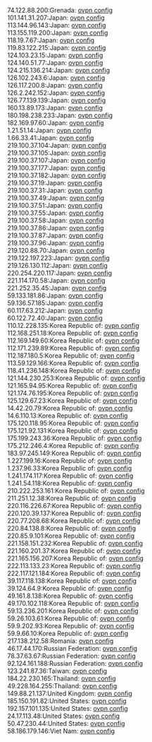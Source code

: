 74.122.88.200:Grenada: [ovpn config](vpn/74_122_88_200.ovpn)  
101.141.31.207:Japan: [ovpn config](vpn/101_141_31_207.ovpn)  
113.144.96.143:Japan: [ovpn config](vpn/113_144_96_143.ovpn)  
113.155.119.200:Japan: [ovpn config](vpn/113_155_119_200.ovpn)  
118.19.7.67:Japan: [ovpn config](vpn/118_19_7_67.ovpn)  
119.83.122.215:Japan: [ovpn config](vpn/119_83_122_215.ovpn)  
124.103.23.15:Japan: [ovpn config](vpn/124_103_23_15.ovpn)  
124.140.51.77:Japan: [ovpn config](vpn/124_140_51_77.ovpn)  
124.215.136.214:Japan: [ovpn config](vpn/124_215_136_214.ovpn)  
126.102.243.6:Japan: [ovpn config](vpn/126_102_243_6.ovpn)  
126.117.200.8:Japan: [ovpn config](vpn/126_117_200_8.ovpn)  
126.2.242.152:Japan: [ovpn config](vpn/126_2_242_152.ovpn)  
126.77.139.139:Japan: [ovpn config](vpn/126_77_139_139.ovpn)  
160.13.89.173:Japan: [ovpn config](vpn/160_13_89_173.ovpn)  
180.198.238.233:Japan: [ovpn config](vpn/180_198_238_233.ovpn)  
182.169.97.60:Japan: [ovpn config](vpn/182_169_97_60.ovpn)  
1.21.51.14:Japan: [ovpn config](vpn/1_21_51_14.ovpn)  
1.66.33.41:Japan: [ovpn config](vpn/1_66_33_41.ovpn)  
219.100.37.104:Japan: [ovpn config](vpn/219_100_37_104.ovpn)  
219.100.37.105:Japan: [ovpn config](vpn/219_100_37_105.ovpn)  
219.100.37.107:Japan: [ovpn config](vpn/219_100_37_107.ovpn)  
219.100.37.177:Japan: [ovpn config](vpn/219_100_37_177.ovpn)  
219.100.37.182:Japan: [ovpn config](vpn/219_100_37_182.ovpn)  
219.100.37.19:Japan: [ovpn config](vpn/219_100_37_19.ovpn)  
219.100.37.31:Japan: [ovpn config](vpn/219_100_37_31.ovpn)  
219.100.37.49:Japan: [ovpn config](vpn/219_100_37_49.ovpn)  
219.100.37.51:Japan: [ovpn config](vpn/219_100_37_51.ovpn)  
219.100.37.55:Japan: [ovpn config](vpn/219_100_37_55.ovpn)  
219.100.37.58:Japan: [ovpn config](vpn/219_100_37_58.ovpn)  
219.100.37.86:Japan: [ovpn config](vpn/219_100_37_86.ovpn)  
219.100.37.87:Japan: [ovpn config](vpn/219_100_37_87.ovpn)  
219.100.37.96:Japan: [ovpn config](vpn/219_100_37_96.ovpn)  
219.120.88.70:Japan: [ovpn config](vpn/219_120_88_70.ovpn)  
219.122.197.223:Japan: [ovpn config](vpn/219_122_197_223.ovpn)  
219.126.130.112:Japan: [ovpn config](vpn/219_126_130_112.ovpn)  
220.254.220.117:Japan: [ovpn config](vpn/220_254_220_117.ovpn)  
221.114.170.58:Japan: [ovpn config](vpn/221_114_170_58.ovpn)  
221.252.35.45:Japan: [ovpn config](vpn/221_252_35_45.ovpn)  
59.133.181.86:Japan: [ovpn config](vpn/59_133_181_86.ovpn)  
59.136.57.185:Japan: [ovpn config](vpn/59_136_57_185.ovpn)  
60.117.63.212:Japan: [ovpn config](vpn/60_117_63_212.ovpn)  
60.122.72.40:Japan: [ovpn config](vpn/60_122_72_40.ovpn)  
110.12.228.135:Korea Republic of: [ovpn config](vpn/110_12_228_135.ovpn)  
112.168.251.18:Korea Republic of: [ovpn config](vpn/112_168_251_18.ovpn)  
112.169.149.60:Korea Republic of: [ovpn config](vpn/112_169_149_60.ovpn)  
112.171.239.89:Korea Republic of: [ovpn config](vpn/112_171_239_89.ovpn)  
112.187.180.5:Korea Republic of: [ovpn config](vpn/112_187_180_5.ovpn)  
113.59.129.166:Korea Republic of: [ovpn config](vpn/113_59_129_166.ovpn)  
118.41.236.148:Korea Republic of: [ovpn config](vpn/118_41_236_148.ovpn)  
121.144.230.253:Korea Republic of: [ovpn config](vpn/121_144_230_253.ovpn)  
121.165.94.95:Korea Republic of: [ovpn config](vpn/121_165_94_95.ovpn)  
121.174.76.195:Korea Republic of: [ovpn config](vpn/121_174_76_195.ovpn)  
125.129.67.23:Korea Republic of: [ovpn config](vpn/125_129_67_23.ovpn)  
14.42.20.79:Korea Republic of: [ovpn config](vpn/14_42_20_79.ovpn)  
14.6.110.13:Korea Republic of: [ovpn config](vpn/14_6_110_13.ovpn)  
175.120.118.95:Korea Republic of: [ovpn config](vpn/175_120_118_95.ovpn)  
175.121.92.131:Korea Republic of: [ovpn config](vpn/175_121_92_131.ovpn)  
175.199.243.36:Korea Republic of: [ovpn config](vpn/175_199_243_36.ovpn)  
175.212.246.4:Korea Republic of: [ovpn config](vpn/175_212_246_4.ovpn)  
183.97.245.149:Korea Republic of: [ovpn config](vpn/183_97_245_149.ovpn)  
1.227.199.16:Korea Republic of: [ovpn config](vpn/1_227_199_16.ovpn)  
1.237.96.33:Korea Republic of: [ovpn config](vpn/1_237_96_33.ovpn)  
1.241.174.117:Korea Republic of: [ovpn config](vpn/1_241_174_117.ovpn)  
1.241.54.118:Korea Republic of: [ovpn config](vpn/1_241_54_118.ovpn)  
210.222.253.161:Korea Republic of: [ovpn config](vpn/210_222_253_161.ovpn)  
211.251.12.38:Korea Republic of: [ovpn config](vpn/211_251_12_38.ovpn)  
220.116.226.67:Korea Republic of: [ovpn config](vpn/220_116_226_67.ovpn)  
220.120.39.137:Korea Republic of: [ovpn config](vpn/220_120_39_137.ovpn)  
220.77.208.68:Korea Republic of: [ovpn config](vpn/220_77_208_68.ovpn)  
220.84.138.8:Korea Republic of: [ovpn config](vpn/220_84_138_8.ovpn)  
220.85.9.101:Korea Republic of: [ovpn config](vpn/220_85_9_101.ovpn)  
221.158.151.232:Korea Republic of: [ovpn config](vpn/221_158_151_232.ovpn)  
221.160.201.37:Korea Republic of: [ovpn config](vpn/221_160_201_37.ovpn)  
221.165.156.207:Korea Republic of: [ovpn config](vpn/221_165_156_207.ovpn)  
222.113.133.23:Korea Republic of: [ovpn config](vpn/222_113_133_23.ovpn)  
222.117.121.184:Korea Republic of: [ovpn config](vpn/222_117_121_184.ovpn)  
39.117.118.138:Korea Republic of: [ovpn config](vpn/39_117_118_138.ovpn)  
39.124.64.9:Korea Republic of: [ovpn config](vpn/39_124_64_9.ovpn)  
49.161.8.138:Korea Republic of: [ovpn config](vpn/49_161_8_138.ovpn)  
49.170.102.118:Korea Republic of: [ovpn config](vpn/49_170_102_118.ovpn)  
59.13.236.201:Korea Republic of: [ovpn config](vpn/59_13_236_201.ovpn)  
59.26.103.61:Korea Republic of: [ovpn config](vpn/59_26_103_61.ovpn)  
59.9.202.93:Korea Republic of: [ovpn config](vpn/59_9_202_93.ovpn)  
59.9.66.10:Korea Republic of: [ovpn config](vpn/59_9_66_10.ovpn)  
217.138.212.58:Romania: [ovpn config](vpn/217_138_212_58.ovpn)  
46.17.44.170:Russian Federation: [ovpn config](vpn/46_17_44_170.ovpn)  
78.37.63.67:Russian Federation: [ovpn config](vpn/78_37_63_67.ovpn)  
92.124.161.188:Russian Federation: [ovpn config](vpn/92_124_161_188.ovpn)  
123.241.87.36:Taiwan: [ovpn config](vpn/123_241_87_36.ovpn)  
184.22.230.165:Thailand: [ovpn config](vpn/184_22_230_165.ovpn)  
49.228.164.255:Thailand: [ovpn config](vpn/49_228_164_255.ovpn)  
149.88.21.137:United Kingdom: [ovpn config](vpn/149_88_21_137.ovpn)  
185.150.191.82:United States: [ovpn config](vpn/185_150_191_82.ovpn)  
192.157.101.135:United States: [ovpn config](vpn/192_157_101_135.ovpn)  
24.17.113.48:United States: [ovpn config](vpn/24_17_113_48.ovpn)  
50.47.230.44:United States: [ovpn config](vpn/50_47_230_44.ovpn)  
58.186.179.146:Viet Nam: [ovpn config](vpn/58_186_179_146.ovpn)  
